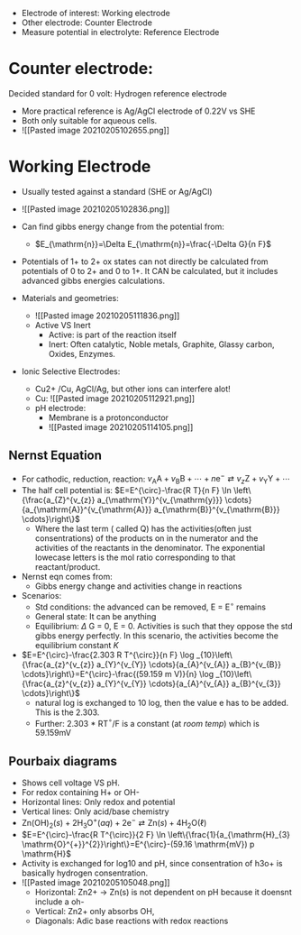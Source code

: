 - Electrode of interest: Working electrode
- Other electrode: Counter Electrode
- Measure potential in electrolyte: Reference Electrode

# Counter electrode: 
Decided standard for 0 volt: Hydrogen reference electrode
- More practical reference is Ag/AgCl electrode of 0.22V vs SHE
- Both only suitable for aqueous cells.
- ![[Pasted image 20210205102655.png]]

# Working Electrode
- Usually tested against a standard (SHE or Ag/AgCl)
- ![[Pasted image 20210205102836.png]]
- Can find gibbs energy change from the potential from:
	- $E_{\mathrm{n}}=\Delta E_{\mathrm{n}}=\frac{-\Delta G}{n F}$
- Potentials of 1+ to 2+ ox states can not directly be calculated from potentials of 0 to 2+ and 0 to 1+. It CAN be calculated, but it includes advanced gibbs energies calculations.
- Materials and geometries:
	- ![[Pasted image 20210205111836.png]]
	- Active VS Inert
		- Active: is part of the reaction itself
		- Inert: Often catalytic, Noble metals, Graphite, Glassy carbon, Oxides, Enzymes.

- Ionic Selective Electrodes:
	- Cu2+ /Cu, AgCl/Ag, but other ions can interfere alot!
	- Cu: ![[Pasted image 20210205112921.png]]
	- pH electrode:
		- Membrane is a protonconductor
		- ![[Pasted image 20210205114105.png]]
## Nernst Equation
- For cathodic, reduction, reaction: $v_{\mathrm{A}} \mathrm{A}+v_{\mathrm{B}} \mathrm{B}+\cdots+n \mathrm{e}^{-} \rightleftarrows v_{z} \mathrm{Z}+v_{\mathrm{Y}} \mathrm{Y}+\cdots$
- The half cell potential is: $E=E^{\circ}-\frac{R T}{n F} \ln \left\{\frac{a_{Z}^{v_{z}} a_{\mathrm{Y}}^{v_{\mathrm{y}}} \cdots}{a_{\mathrm{A}}^{v_{\mathrm{A}}} a_{\mathrm{B}}^{v_{\mathrm{B}}} \cdots}\right\}$
	- Where the last term ( called Q) has the activities(often just consentrations) of the products on in the numerator and the activities of the reactants in the denominator. The exponential lowecase letters is the mol ratio corresponding to that reactant/product.
- Nernst eqn comes from:
	- Gibbs energy change and activities change in reactions
- Scenarios:
	- Std conditions: the advanced can be removed, E = E$^\circ$ remains
	- General state: It can be anything
	- Equilibrium: $\Delta$ G = 0, E = 0. Activities is such that they oppose the std gibbs energy perfectly. In this scenario, the activities become the equilibrium constant $K$
- $E=E^{\circ}-\frac{2.303 R T^{\circ}}{n F} \log _{10}\left\{\frac{a_{z}^{v_{z}} a_{Y}^{v_{Y}} \cdots}{a_{A}^{v_{A}} a_{B}^{v_{B}} \cdots}\right\}=E^{\circ}-\frac{(59.159 m V)}{n} \log _{10}\left\{\frac{a_{z}^{v_{z}} a_{Y}^{v_{Y}} \cdots}{a_{A}^{v_{A}} a_{B}^{v_{3}} \cdots}\right\}$
	- natural log is exchanged to 10 log, then the value e has to be added. This is the 2.303.
	- Further: 2.303 * RT$^\circ$/F is a constant (at *room temp*) which is 59.159mV

## Pourbaix diagrams
- Shows cell voltage VS pH.
- For redox containing H+ or OH-
- Horizontal lines: Only redox and potential
- Vertical lines: Only acid/base chemistry
- $\mathrm{Zn}(\mathrm{OH})_{2}(s)+2 \mathrm{H}_{3} \mathrm{O}^{+}(a q)+2 \mathrm{e}^{-} \rightleftarrows \mathrm{Zn}(s)+4 \mathrm{H}_{2} \mathrm{O}(\ell)$
- $E=E^{\circ}-\frac{R T^{\circ}}{2 F} \ln \left\{\frac{1}{a_{\mathrm{H}_{3} \mathrm{O}^{+}}^{2}}\right\}=E^{\circ}-(59.16 \mathrm{mV}) p \mathrm{H}$
- Activity is exchanged for log10 and pH, since consentration of h3o+ is basically hydrogen consentration.
- ![[Pasted image 20210205105048.png]]
	- Horizontal: Zn2+ -> Zn(s) is not dependent on pH because it doensnt include a oh-
	- Vertical: Zn2+ only absorbs OH, 
	- Diagonals: Adic base reactions with redox reactions